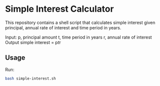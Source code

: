 # Simple Interest Calculator
This repository contains a shell script that calculates simple interest given principal, annual rate of interest and time period in years.

Input:
   p, principal amount
   t, time period in years
   r, annual rate of interest
Output
   simple interest = p*t*r

## Usage
Run:
```bash
bash simple-interest.sh
